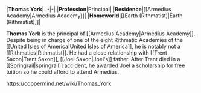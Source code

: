 |**Thomas York**|
|-|-|
|**Profession**|Principal|
|**Residence**|[[Armedius Academy\|Armedius Academy]]|
|**Homeworld**|[[Earth (Rithmatist)\|Earth (Rithmatist)]]|

**Thomas York** is the principal of [[Armedius Academy\|Armedius Academy]].
Despite being in charge of one of the eight Rithmatic Academies of the [[United Isles of America\|United Isles of America]], he is notably not a [[Rithmatics\|Rithmatist]].
He had a close relationship with [[Trent Saxon\|Trent Saxon]], [[Joel Saxon\|Joel's]] father. After Trent died in a [[Springrail\|springrail]] accident, he awarded Joel a scholarship for free tuition so he could afford to attend Armedius.



https://coppermind.net/wiki/Thomas_York
